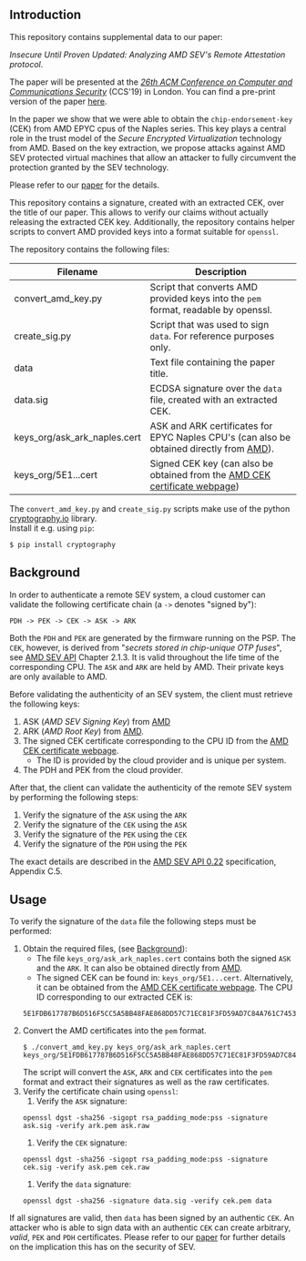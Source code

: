 ## Introduction
This repository contains supplemental data to our paper:

*Insecure Until Proven Updated: Analyzing AMD SEV's Remote Attestation protocol*.

The paper will be presented at the [*26th ACM Conference on Computer and Communications Security*](https://sigsac.org/ccs/CCS2019/) (CCS'19) in London.
You can find a pre-print version of the paper [here](https://arxiv.org/abs/1908.11680).

In the paper we show that we were able to obtain the `chip-endorsement-key` (CEK) from AMD EPYC cpus of the Naples series.
This key plays a central role in the trust model of the *Secure Encrypted Virtualization* technology from AMD.
Based on the key extraction, we propose attacks against AMD SEV protected virtual machines that allow an attacker to fully circumvent the protection granted by the SEV technology.

Please refer to our [paper](https://arxiv.org/abs/1908.11680) for the details.

This repository contains a signature, created with an extracted CEK, over the title of our paper. This allows to verify our claims without actually releasing the extracted CEK key. Additionally, the repository contains helper scripts to convert AMD provided keys into a format suitable for `openssl`.

The repository contains the following files:

Filename | Description
-------- | -----------
convert_amd_key.py | Script that converts AMD provided keys into the `pem` format, readable by openssl.
create_sig.py | Script that was used to sign `data`. For reference purposes only.
data | Text file containing the paper title.
data.sig | ECDSA signature over the `data` file, created with an extracted CEK.
keys_org/ask_ark_naples.cert | ASK and ARK certificates for EPYC Naples CPU's (can also be obtained directly from [AMD](https://developer.amd.com/sev/)).
keys_org/5E1...cert | Signed CEK key (can also be obtained from the [AMD CEK certificate webpage](https://kdsintf.amd.com/cek/))

The `convert_amd_key.py` and `create_sig.py` scripts make use of the python [cryptography.io](https://cryptography.io) library.\
Install it e.g. using `pip`:
```
$ pip install cryptography
```

## Background

In order to authenticate a remote SEV system, a cloud customer can validate the following certificate chain (a `->` denotes "signed by"):

```
PDH -> PEK -> CEK -> ASK -> ARK
```


Both the `PDH` and `PEK` are generated by the firmware running on the PSP. 
The `CEK`, however, is derived from "*secrets stored in chip-unique OTP fuses*", see [AMD SEV API](https://developer.amd.com/wp-content/resources/55766.PDF) Chapter 2.1.3.
It is valid throughout the life time of the corresponding CPU.
The `ASK` and `ARK` are held by AMD. Their private keys are only available to AMD.

Before validating the authenticity of an SEV system, the client must retrieve the following keys:

1. ASK (*AMD SEV Signing Key*) from [AMD](https://developer.amd.com/wp-content/resources/ask_ark_naples.cert)
1. ARK (*AMD Root Key*) from [AMD](https://developer.amd.com/wp-content/resources/ask_ark_naples.cert).
1. The signed CEK certificate corresponding to the CPU ID from the [AMD CEK certificate webpage](https://kdsintf.amd.com/cek/).
    * The ID is provided by the cloud provider and is unique per system.
1. The PDH and PEK from the cloud provider.

After that, the client can validate the authenticity of the remote SEV system by performing the following steps:

1. Verify the signature of the `ASK` using the `ARK`
1. Verify the signature of the `CEK` using the `ASK`
1. Verify the signature of the `PEK` using the `CEK`
1. Verify the signature of the `PDH` using the `PEK`


The exact details are described in the [AMD SEV API 0.22](https://developer.amd.com/wp-content/resources/55766.PDF) specification, Appendix C.5.


## Usage

To verify the signature of the `data` file the following steps must be performed:

1. Obtain the required files, (see [Background](#background)):
    * The file `keys_org/ask_ark_naples.cert` contains both the signed `ASK` and the `ARK`.
      It can also be obtained directly from [AMD](https://developer.amd.com/wp-content/resources/ask_ark_naples.cert).
    * The signed CEK can be found in: `keys_org/5E1...cert`. Alternatively, it can be obtained from the [AMD CEK certificate webpage](https://kdsintf.amd.com/cek/). The CPU ID corresponding to our extracted CEK is:
    ```
    5E1FDB617787B6D516F5CC5A5BB48FAE868DD57C71EC81F3FD59AD7C84A761C7453289287481DEA46C010E25304DA3FDFCE63DF87C5AE735537975EEE069CB14
    ```
1. Convert the AMD certificates into the `pem` format.
    ```
    $ ./convert_amd_key.py keys_org/ask_ark_naples.cert keys_org/5E1FDB617787B6D516F5CC5A5BB48FAE868DD57C71EC81F3FD59AD7C84A761C7453289287481DEA46C010E25304DA3FDFCE63DF87C5AE735537975EEE069CB14.cert
    ```
    The script will convert the `ASK`, `ARK` and `CEK` certificates into the `pem` format and extract their signatures as well as the raw certificates.
1. Verify the certificate chain using `openssl`:
    1. Verify the `ASK` signature:
    ```
    openssl dgst -sha256 -sigopt rsa_padding_mode:pss -signature ask.sig -verify ark.pem ask.raw
    ```
    1. Verify the `CEK` signature:
    ```
    openssl dgst -sha256 -sigopt rsa_padding_mode:pss -signature cek.sig -verify ask.pem cek.raw
    ```
    1. Verify the `data` signature:
    ```
    openssl dgst -sha256 -signature data.sig -verify cek.pem data
    ```

If all signatures are valid, then `data` has been signed by an authentic `CEK`. An attacker who is able to sign data with an authentic `CEK` can create arbitrary, *valid*, `PEK` and `PDH` certificates. Please refer to our [paper](https://arxiv.org/abs/1908.11680) for further details on the implication this has on the security of SEV.


